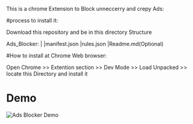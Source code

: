 This is a chrome Extension to Block unneccerry and crepy Ads:

#process to install it:

Download this repository and be in this directory Structure

Ads_Blocker:
    |
    |manifest.json
    |rules.json
    |Readme.md(Optional)
    
#How to install at Chrome Web browser:

Open Chrome  >> Extention section >> Dev Mode >> Load Unpacked >> locate this Directory and install it


# Demo

![Ads Blocker Demo]()
